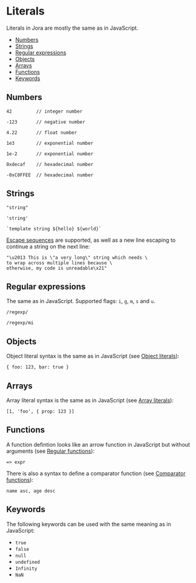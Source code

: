 # Literals

Literals in Jora are mostly the same as in JavaScript. 

- [Numbers](#numbers)
- [Strings](#strings)
- [Regular expressions](#regular-expressions)
- [Objects](#objects)
- [Arrays](#arrays)
- [Functions](#functions)
- [Keywords](#keywords)

## Numbers

```jora
42         // integer number
```
```jora
-123       // negative number
```
```jora
4.22       // float number
```
```jora
1e3        // exponential number
```
```jora
1e-2       // exponential number
```
```jora
0xdecaf    // hexadecimal number
```
```jora
-0xC0FFEE  // hexadecimal number
```

## Strings

```jora
"string"
```
```jora
'string'
```
```jora
`template string ${hello} ${world}`
```

[Escape sequences](https://developer.mozilla.org/en-US/docs/Web/JavaScript/Reference/Lexical_grammar#escape_sequences) are supported, as well as a new line escaping to continue a string on the next line:

```jora
"\u2013 This is \"a very long\" string which needs \
to wrap across multiple lines because \
otherwise, my code is unreadable\x21"
```

## Regular expressions

The same as in JavaScript. Supported flags: `i`, `g`, `m`, `s` and `u`.

```jora
/regexp/
```
```jora
/regexp/mi
```

## Objects

Object literal syntax is the same as in JavaScript (see [Object literals](./object-literal.md)):

```jora
{ foo: 123, bar: true }
```

## Arrays

Array literal syntax is the same as in JavaScript (see [Array literals](./array-literal.md)):

```jora
[1, 'foo', { prop: 123 }]
```

## Functions

A function defintion looks like an arrow function in JavaScript but without arguments (see [Regular functions](./functions.md#regular-functions)):

```jora
=> expr
```

There is also a syntax to define a comparator function (see [Comparator functions](./functions.md#comparator-functions)):

```jora
name asc, age desc
```

## Keywords

The following keywords can be used with the same meaning as in JavaScript:

- `true`
- `false`
- `null`
- `undefined`
- `Infinity`
- `NaN`
